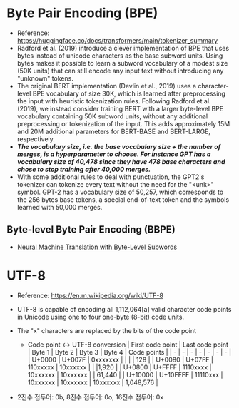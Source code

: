# Byte Pair Encoding (BPE)
- Reference: https://huggingface.co/docs/transformers/main/tokenizer_summary
- Radford et al. (2019) introduce a clever implementation of BPE that uses bytes instead of unicode characters as the base subword units. Using bytes makes it possible to learn a subword vocabulary of a modest size (50K units) that can still encode any input text without introducing any "unknown" tokens.
- The original BERT implementation (Devlin et al., 2019) uses a character-level BPE vocabulary of size 30K, which is learned after preprocessing the input with heuristic tokenization rules. Following Radford et al. (2019), we instead consider training BERT with a larger byte-level BPE vocabulary containing 50K subword units, without any additional preprocessing or tokenization of the input. This adds approximately 15M and 20M additional parameters for BERT-BASE and BERT-LARGE, respectively.
- ***The vocabulary size, i.e. the base vocabulary size + the number of merges, is a hyperparameter to choose. For instance GPT has a vocabulary size of 40,478 since they have 478 base characters and chose to stop training after 40,000 merges.***
- With some additional rules to deal with punctuation, the GPT2's tokenizer can tokenize every text without the need for the "\<unk\>" symbol. GPT-2 has a vocabulary size of 50,257, which corresponds to the 256 bytes base tokens, a special end-of-text token and the symbols learned with 50,000 merges.
## Byte-level Byte Pair Encoding (BBPE)
- [Neural Machine Translation with Byte-Level Subwords](https://arxiv.org/pdf/1909.03341.pdf)

# UTF-8
- Reference: https://en.m.wikipedia.org/wiki/UTF-8
- UTF-8 is capable of encoding all 1,112,064[a] valid character code points in Unicode using one to four one-byte (8-bit) code units.
- The "x" characters are replaced by the bits of the code point
    - Code point ↔ UTF-8 conversion
        | First code point | Last code point | Byte 1 | Byte 2 | Byte 3 | Byte 4 | Code points |
        | - | - | - | - | - | - | - |
        | U+0000 | U+007F | 0xxxxxxx | | | | 128 |
        | U+0080 | U+07FF | 110xxxxx | 10xxxxxx | | |1,920 |
        | U+0800 | U+FFFF | 1110xxxx | 10xxxxxx | 10xxxxxx | | 61,440 |
        | U+10000 | U+10FFFF | 11110xxx | 10xxxxxx | 10xxxxxx | 10xxxxxx | 1,048,576 |

- 2진수 접두어: 0b, 8진수 접두어: 0o, 16진수 접두어: 0x